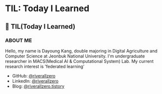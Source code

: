 # TIL: Today I Learned

## 📖 TIL(Today I Learned)

### ABOUT ME
Hello, my name is Dayoung Kang, double majoring in Digital Agriculture and Computer Science at Jeonbuk National University. 
I'm undergraduate researcher in MACS(Medical AI & Computational System) Lab.
My current research interest is 'federated learning'

- GitHub: [@riverallzero](https://github.com/riverallzero)
- LinkedIn: [@riverallzero](https://www.linkedin.com/in/riverallzero/)
- Blog: [@riverallzero.tistory](https://riverallzero.tistory.com/)
